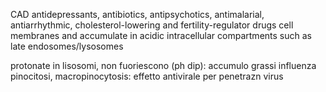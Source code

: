 CAD
antidepressants, antibiotics, antipsychotics, antimalarial, antiarrhythmic, cholesterol-lowering and fertility-regulator drugs
cell membranes and accumulate in acidic intracellular compartments such as late endosomes/lysosomes

protonate in lisosomi, non fuoriescono (ph dip): accumulo grassi
	influenza pinocitosi, macropinocytosis: effetto antivirale per penetrazn virus